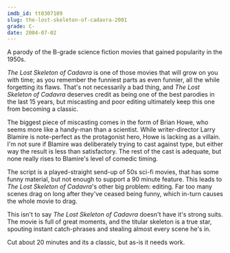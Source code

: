 ```yaml
---
imdb_id: tt0307109
slug: the-lost-skeleton-of-cadavra-2001
grade: C-
date: 2004-07-02
---
```


A parody of the B-grade science fiction movies that gained popularity in the 1950s.

_The Lost Skeleton of Cadavra_ is one of those movies that will grow on you with time; as you remember the funniest parts as even funnier, all the while forgetting its flaws. That's not necessarily a bad thing, and _The Lost Skeleton of Cadavra_ deserves credit as being one of the best parodies in the last 15 years, but miscasting and poor editing ultimately keep this one from becoming a classic.

The biggest piece of miscasting comes in the form of Brian Howe, who seems more like a handy-man than a scientist. While writer-director Larry Blamire is note-perfect as the protagonist hero, Howe is lacking as a villain. I'm not sure if Blamire was deliberately trying to cast against type, but either way the result is less than satisfactory. The rest of the cast is adequate, but none really rises to Blamire's level of comedic timing.

The script is a played-straight send-up of 50s sci-fi movies, that has some funny material, but not enough to support a 90 minute feature. This leads to _The Lost Skeleton of Cadavra_'s other big problem: editing. Far too many scenes drag on long after they've ceased being funny, which in-turn causes the whole movie to drag.

This isn't to say _The Lost Skeleton of Cadavra_ doesn't have it's strong suits. The movie is full of great moments, and the titular skeleton is a true star, spouting instant catch-phrases and stealing almost every scene he's in.

Cut about 20 minutes and its a classic, but as-is it needs work.
